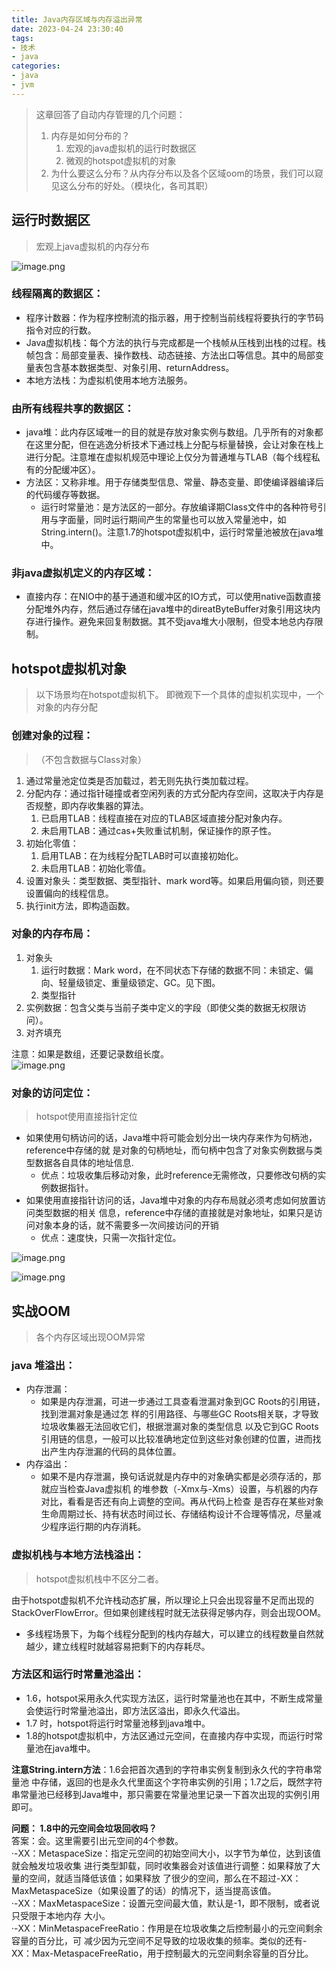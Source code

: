 ```yaml
---
title: Java内存区域与内存溢出异常
date: 2023-04-24 23:30:40
tags:
- 技术
- java
categories:
- java
- jvm
---
```



> 这章回答了自动内存管理的几个问题：
> 1. 内存是如何分布的？
>    1. 宏观的java虚拟机的运行时数据区
>    2. 微观的hotspot虚拟机的对象
> 2. 为什么要这么分布？从内存分布以及各个区域oom的场景，我们可以窥见这么分布的好处。（模块化，各司其职）



<a name="R8ej0"></a>
## 运行时数据区
> 宏观上java虚拟机的内存分布

![image.png](https://cdn.nlark.com/yuque/0/2022/png/26098991/1649470764421-28a4c7e1-92e7-467c-a581-316603255396.png#averageHue=%23fafaf8&clientId=u6d8d8c7b-a1c4-4&from=paste&height=395&id=uc95a718e&name=image.png&originHeight=790&originWidth=1022&originalType=binary&ratio=1&rotation=0&showTitle=false&size=403754&status=done&style=none&taskId=u2c8f7580-b581-4f20-b61b-b9c7f56d676&title=&width=511)
<a name="RLLvD"></a>
### 线程隔离的数据区：

- 程序计数器：作为程序控制流的指示器，用于控制当前线程将要执行的字节码指令对应的行数。
- Java虚拟机栈：每个方法的执行与完成都是一个栈帧从压栈到出栈的过程。栈帧包含：局部变量表、操作数栈、动态链接、方法出口等信息。其中的局部变量表包含基本数据类型、对象引用、returnAddress。
- 本地方法栈：为虚拟机使用本地方法服务。
<a name="z9avr"></a>
### 由所有线程共享的数据区：

- java堆：此内存区域唯一的目的就是存放对象实例与数组。几乎所有的对象都在这里分配，但在逃逸分析技术下通过栈上分配与标量替换，会让对象在栈上进行分配。注意堆在虚拟机规范中理论上仅分为普通堆与TLAB（每个线程私有的分配缓冲区）。
- 方法区：又称非堆。用于存储类型信息、常量、静态变量、即使编译器编译后的代码缓存等数据。
   - 运行时常量池：是方法区的一部分。存放编译期Class文件中的各种符号引用与字面量，同时运行期间产生的常量也可以放入常量池中，如String.intern()。注意1.7的hotspot虚拟机中，运行时常量池被放在java堆中。
<a name="h7F1Q"></a>
### 非java虚拟机定义的内存区域：

- 直接内存：在NIO中的基于通道和缓冲区的IO方式，可以使用native函数直接分配堆外内存，然后通过存储在java堆中的direatByteBuffer对象引用这块内存进行操作。避免来回复制数据。其不受java堆大小限制，但受本地总内存限制。

<a name="LYoyT"></a>
## hotspot虚拟机对象
> 以下场景均在hotspot虚拟机下。
> 即微观下一个具体的虚拟机实现中，一个对象的内存分配

<a name="fTKmP"></a>
### 创建对象的过程：
> （不包含数据与Class对象）

1. 通过常量池定位类是否加载过，若无则先执行类加载过程。
2. 分配内存：通过指针碰撞或者空闲列表的方式分配内存空间，这取决于内存是否规整，即内存收集器的算法。
   1. 已启用TLAB：线程直接在对应的TLAB区域直接分配对象内存。
   2. 未启用TLAB：通过cas+失败重试机制，保证操作的原子性。
3. 初始化零值：
   1. 启用TLAB：在为线程分配TLAB时可以直接初始化。
   2. 未启用TLAB：初始化零值。
4. 设置对象头：类型数据、类型指针、mark word等。如果启用偏向锁，则还要设置偏向的线程信息。
5. 执行init方法，即构造函数。

<a name="tuDXY"></a>
### 对象的内存布局：

1. 对象头
   1. 运行时数据：Mark word，在不同状态下存储的数据不同：未锁定、偏向、轻量级锁定、重量级锁定、GC。见下图。
   2. 类型指针
2. 实例数据：包含父类与当前子类中定义的字段（即使父类的数据无权限访问）。
3. 对齐填充

注意：如果是数组，还要记录数组长度。<br />![image.png](https://cdn.nlark.com/yuque/0/2022/png/26098991/1649474431396-05d0dce4-129b-47b0-8064-cad55e0632f1.png#averageHue=%23ececec&clientId=u6d8d8c7b-a1c4-4&from=paste&height=195&id=u54116a0d&name=image.png&originHeight=260&originWidth=983&originalType=binary&ratio=1&rotation=0&showTitle=false&size=83531&status=done&style=none&taskId=u13db4f5f-ec0c-4ae9-9eb8-74fc1e48cb0&title=&width=737)

<a name="wmlhM"></a>
### 对象的访问定位：
> hotspot使用直接指针定位

- 如果使用句柄访问的话，Java堆中将可能会划分出一块内存来作为句柄池，reference中存储的就 是对象的句柄地址，而句柄中包含了对象实例数据与类型数据各自具体的地址信息.
   - 优点：垃圾收集后移动对象，此时reference无需修改，只要修改句柄的实例数据指针。
- 如果使用直接指针访问的话，Java堆中对象的内存布局就必须考虑如何放置访问类型数据的相关 信息，reference中存储的直接就是对象地址，如果只是访问对象本身的话，就不需要多一次间接访问的开销
   - 优点：速度快，只需一次指针定位。

![image.png](https://cdn.nlark.com/yuque/0/2022/png/26098991/1649475243211-a73aff27-74d1-4262-abb7-a9e4ba84afac.png#averageHue=%23f4f4f4&clientId=u6d8d8c7b-a1c4-4&from=paste&height=264&id=ufa20b85c&name=image.png&originHeight=527&originWidth=1008&originalType=binary&ratio=1&rotation=0&showTitle=false&size=165136&status=done&style=none&taskId=u661c523d-2b3e-400f-8406-192e4d3d975&title=&width=504)

![image.png](https://cdn.nlark.com/yuque/0/2022/png/26098991/1649475259137-1c335600-3080-47e1-b66b-a05c06b1ecb0.png#averageHue=%23f5f5f5&clientId=u6d8d8c7b-a1c4-4&from=paste&height=259&id=u168e08c0&name=image.png&originHeight=517&originWidth=1006&originalType=binary&ratio=1&rotation=0&showTitle=false&size=132736&status=done&style=none&taskId=ub2090e3d-254e-4bdb-a682-3be596bec19&title=&width=503)

<a name="dUh8q"></a>
## 实战OOM
> 各个内存区域出现OOM异常

<a name="iprDp"></a>
### java 堆溢出：

- 内存泄漏：
   - 如果是内存泄漏，可进一步通过工具查看泄漏对象到GC Roots的引用链，找到泄漏对象是通过怎 样的引用路径、与哪些GC Roots相关联，才导致垃圾收集器无法回收它们，根据泄漏对象的类型信息 以及它到GC Roots引用链的信息，一般可以比较准确地定位到这些对象创建的位置，进而找出产生内存泄漏的代码的具体位置。
- 内存溢出：
   - 如果不是内存泄漏，换句话说就是内存中的对象确实都是必须存活的，那就应当检查Java虚拟机 的堆参数（-Xmx与-Xms）设置，与机器的内存对比，看看是否还有向上调整的空间。再从代码上检查 是否存在某些对象生命周期过长、持有状态时间过长、存储结构设计不合理等情况，尽量减少程序运行期的内存消耗。

<a name="tlb4r"></a>
### 虚拟机栈与本地方法栈溢出：
> hotspot虚拟机栈中不区分二者。

由于hotspot虚拟机不允许栈动态扩展，所以理论上只会出现容量不足而出现的StackOverFlowError。但如果创建线程时就无法获得足够内存，则会出现OOM。

- 多线程场景下，为每个线程分配到的栈内存越大，可以建立的线程数量自然就越少，建立线程时就越容易把剩下的内存耗尽。

<a name="M9Yxg"></a>
### 方法区和运行时常量池溢出：

- 1.6，hotspot采用永久代实现方法区，运行时常量池也在其中，不断生成常量会使运行时常量池溢出，即方法区溢出，即永久代溢出。
- 1.7 时，hotspot将运行时常量池移到java堆中。
- 1.8的hotspot虚拟机中，方法区通过元空间，在直接内存中实现，而运行时常量池在java堆中。

**注意String.intern方法**：1.6会把首次遇到的字符串实例复制到永久代的字符串常量池 中存储，返回的也是永久代里面这个字符串实例的引用；1.7之后，既然字符串常量池已经移到Java堆中，那只需要在常量池里记录一下首次出现的实例引用即可。

**问题： 1.8中的元空间会垃圾回收吗？**<br />答案：会。这里需要引出元空间的4个参数。<br />·-XX：MetaspaceSize：指定元空间的初始空间大小，以字节为单位，达到该值就会触发垃圾收集 进行类型卸载，同时收集器会对该值进行调整：如果释放了大量的空间，就适当降低该值；如果释放 了很少的空间，那么在不超过-XX：MaxMetaspaceSize（如果设置了的话）的情况下，适当提高该值。<br />·-XX：MaxMetaspaceSize：设置元空间最大值，默认是-1，即不限制，或者说只受限于本地内存 大小。<br />·-XX：MinMetaspaceFreeRatio：作用是在垃圾收集之后控制最小的元空间剩余容量的百分比，可 减少因为元空间不足导致的垃圾收集的频率。类似的还有-XX：Max-MetaspaceFreeRatio，用于控制最大的元空间剩余容量的百分比。

